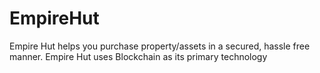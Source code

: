 # EmpireHut
Empire Hut helps you purchase property/assets in a secured, hassle free manner. Empire Hut uses Blockchain as its primary technology
